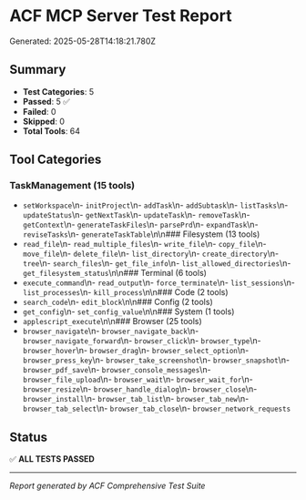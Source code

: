 # ACF MCP Server Test Report

Generated: 2025-05-28T14:18:21.780Z

## Summary
- **Test Categories**: 5
- **Passed**: 5 ✅
- **Failed**: 0 
- **Skipped**: 0 
- **Total Tools**: 64

## Tool Categories
### TaskManagement (15 tools)
- `setWorkspace`\n- `initProject`\n- `addTask`\n- `addSubtask`\n- `listTasks`\n- `updateStatus`\n- `getNextTask`\n- `updateTask`\n- `removeTask`\n- `getContext`\n- `generateTaskFiles`\n- `parsePrd`\n- `expandTask`\n- `reviseTasks`\n- `generateTaskTable`\n\n### Filesystem (13 tools)
- `read_file`\n- `read_multiple_files`\n- `write_file`\n- `copy_file`\n- `move_file`\n- `delete_file`\n- `list_directory`\n- `create_directory`\n- `tree`\n- `search_files`\n- `get_file_info`\n- `list_allowed_directories`\n- `get_filesystem_status`\n\n### Terminal (6 tools)
- `execute_command`\n- `read_output`\n- `force_terminate`\n- `list_sessions`\n- `list_processes`\n- `kill_process`\n\n### Code (2 tools)
- `search_code`\n- `edit_block`\n\n### Config (2 tools)
- `get_config`\n- `set_config_value`\n\n### System (1 tools)
- `applescript_execute`\n\n### Browser (25 tools)
- `browser_navigate`\n- `browser_navigate_back`\n- `browser_navigate_forward`\n- `browser_click`\n- `browser_type`\n- `browser_hover`\n- `browser_drag`\n- `browser_select_option`\n- `browser_press_key`\n- `browser_take_screenshot`\n- `browser_snapshot`\n- `browser_pdf_save`\n- `browser_console_messages`\n- `browser_file_upload`\n- `browser_wait`\n- `browser_wait_for`\n- `browser_resize`\n- `browser_handle_dialog`\n- `browser_close`\n- `browser_install`\n- `browser_tab_list`\n- `browser_tab_new`\n- `browser_tab_select`\n- `browser_tab_close`\n- `browser_network_requests`

## Status
✅ **ALL TESTS PASSED**



---
*Report generated by ACF Comprehensive Test Suite*
